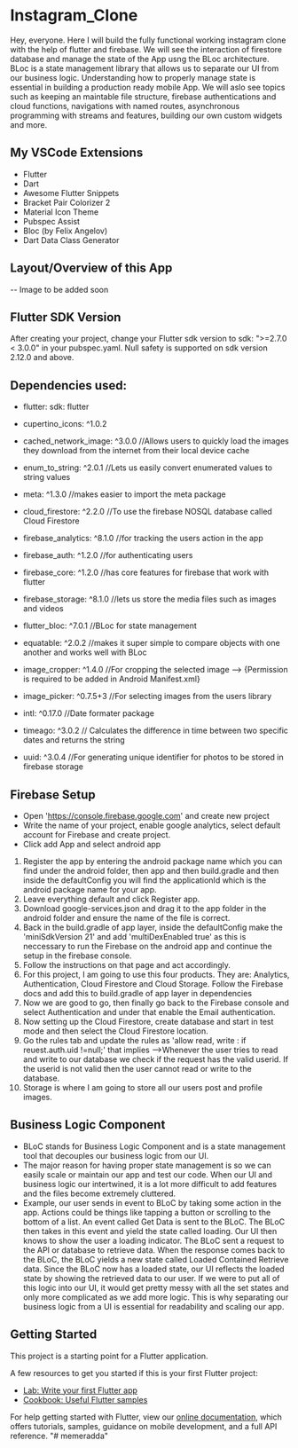 # Instagram_Clone

Hey, everyone. Here I will build the fully functional working instagram clone with the help of flutter and firebase. We will see the interaction of firestore database and manage the state of the App usng the BLoc architecture. BLoc is a state management library that allows us to separate our UI from our business logic. Understanding how to properly manage state is essential in building a production ready mobile App. We will aslo see topics such as keeping an maintable file structure, firebase authentications and cloud functions, navigations with named routes, asynchronous programming with streams and features, building our own custom widgets and more.

## My VSCode Extensions
 - Flutter
 - Dart
 - Awesome Flutter Snippets
 - Bracket Pair Colorizer 2
 - Material Icon Theme
 - Pubspec Assist
 - Bloc (by Felix Angelov)
 - Dart Data Class Generator

## Layout/Overview of this App
 -- Image to be added soon

## Flutter SDK Version
  After creating your project, change your Flutter sdk version to sdk: ">=2.7.0 < 3.0.0"  in your pubspec.yaml. Null safety is supported on sdk version 2.12.0 and above.

## Dependencies used:
 - flutter:
    sdk: flutter
 - cupertino_icons: ^1.0.2
 - cached_network_image: ^3.0.0  //Allows users to quickly load the images they download from the internet from their local device cache

 - enum_to_string: ^2.0.1 //Lets us easily convert enumerated values to string values
 - meta: ^1.3.0 //makes easier to import the meta package

 - cloud_firestore: ^2.2.0 //To use the firebase NOSQL database called Cloud Firestore
 - firebase_analytics: ^8.1.0 //for tracking the users action in the app
 - firebase_auth: ^1.2.0 //for authenticating users
 - firebase_core: ^1.2.0 //has core features for firebase that work with flutter
 - firebase_storage: ^8.1.0 //lets us store the media files such as images and videos
  
 - flutter_bloc: ^7.0.1 //BLoc for state management
 - equatable: ^2.0.2 //makes it super simple to compare objects with one another and works well with BLoc

 - image_cropper: ^1.4.0  //For cropping the selected image --> {Permission is required to be added in Android Manifest.xml}
 - image_picker: ^0.7.5+3 //For selecting images from the users library
  
 - intl: ^0.17.0 //Date formater package
 - timeago: ^3.0.2 // Calculates the difference in time between two specific dates and returns the string
 - uuid: ^3.0.4 //For generating unique identifier for photos to be stored in firebase storage

 ## Firebase Setup
 - Open 'https://console.firebase.google.com' and create new project
 - Write the name of your project, enable google analytics, select default account for Firebase and create project.
 - Click add App and select android app
  1. Register the app by entering the android package name which you can find under the android folder, then app and then build.gradle and then inside the defaultConfig you will find the applicationId which is the android package name for your app.
  2. Leave everything default and click Register app.
  3. Download google-services.json and drag it to the app folder in the android folder and ensure the name of the file is correct.
  4. Back in the build.gradle of app layer, inside the defaultConfig make the 'miniSdkVersion 21' and add 'multiDexEnabled true' as this is neccessary to run the Firebase on the android app and continue the setup in the firebase console.
  5. Follow the instructions on that page and act accordingly.
  6. For this project, I am going to use this four products. They are: Analytics, Authentication, Cloud Firestore and Cloud Storage. Follow the Firebase docs and add this to build.gradle of app layer in dependencies
  7. Now we are good to go, then finally go back to the Firebase console and select Authentication and under that enable the Email authentication.
  8. Now setting up the Cloud Firestore, create database and start in test mode and then select the Cloud Firestore location.
  9. Go the rules tab and update the rules as 'allow read, write : if reuest.auth.uid !=null;' that implies -->Whenever the user tries to read and write to our database we check if the request has the valid userid. If the userid is not valid then the user cannot read or write to the database.  
  10. Storage is where I am going to store all our users post and profile images.

  ## Business Logic Component
  - BLoC stands for Business Logic Component and is a state management tool that decouples our business logic from our UI.
  - The major reason for having proper state management is so we can easily scale or maintain our app and test our code. When our UI and business logic our intertwined, it is a lot more difficult to add features and the files become extremely cluttered.
  - Example, our user sends in event to BLoC by taking some action in the app. Actions could be things like tapping a button or scrolling to the bottom of a list. An event called Get Data is sent to the BLoC. The BLoC then takes in this event and yield the state called loading. Our UI then knows to show the user a loading indicator. The BLoC sent a request to the API or database to retrieve data. When the response comes back to the BLoC, the BLoC yields a new state called Loaded Contained Retrieve data. Since the BLoC now has a loaded state, our UI reflects the loaded state by showing the retrieved data to our user. If we were to put all of this logic into our UI, it would get pretty messy with all the set states and only more complicated as we add more logic. This is why separating our business logic from a UI is essential for readability and scaling our app.
  ## Getting Started

This project is a starting point for a Flutter application.

A few resources to get you started if this is your first Flutter project:

- [Lab: Write your first Flutter app](https://flutter.dev/docs/get-started/codelab)
- [Cookbook: Useful Flutter samples](https://flutter.dev/docs/cookbook)

For help getting started with Flutter, view our
[online documentation](https://flutter.dev/docs), which offers tutorials,
samples, guidance on mobile development, and a full API reference.
"# memeradda" 
